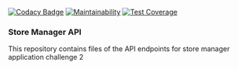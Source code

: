 [![Codacy Badge](https://api.codacy.com/project/badge/Grade/8add588aea5f4eeb941b7f166cc7bdf9)](https://www.codacy.com/app/Allan690/StoreManager-API?utm_source=github.com&amp;utm_medium=referral&amp;utm_content=Allan690/StoreManager-API&amp;utm_campaign=Badge_Grade)
[![Maintainability](https://api.codeclimate.com/v1/badges/4d3b5c08dcfcee62cac2/maintainability)](https://codeclimate.com/github/Allan690/StoreManager-API/maintainability)
[![Test Coverage](https://api.codeclimate.com/v1/badges/4d3b5c08dcfcee62cac2/test_coverage)](https://codeclimate.com/github/Allan690/StoreManager-API/test_coverage)

### Store Manager API
This repository contains files of the API endpoints for store manager application challenge 2
